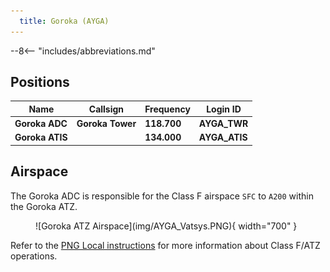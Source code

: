 ```yaml
---
  title: Goroka (AYGA)
---
```


--8<-- "includes/abbreviations.md"

## Positions

| Name                    | Callsign         | Frequency | Login ID    |
| ----------------------- | --------- | ---------------- | --------- |
| **Goroka ADC** | **Goroka Tower**	| **118.700** | **AYGA_TWR** | 
| **Goroka ATIS**	| | **134.000** | **AYGA_ATIS**	 | 

## Airspace
The Goroka ADC is responsible for the Class F airspace `SFC` to `A200` within the Goroka ATZ.

<figure markdown>
![Goroka ATZ Airspace](img/AYGA_Vatsys.PNG){ width="700" }
</figure>

Refer to the [PNG Local instructions](../) for more information about Class F/ATZ operations.